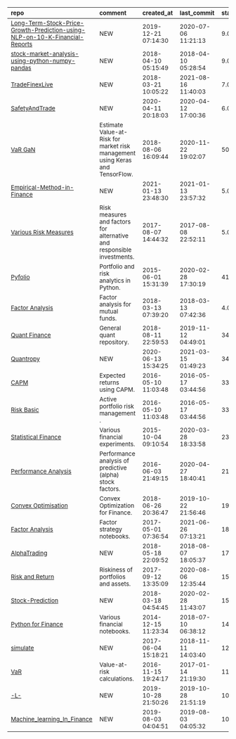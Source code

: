 | <sub>repo</sub>                                                                                                                                                                                       | <sub>comment</sub>                                                                       | <sub>created_at</sub>          | <sub>last_commit</sub>         | <sub>star_count</sub>   | <sub>repo_status</sub>              | <sub>rating</sub>   |
|:------------------------------------------------------------------------------------------------------------------------------------------------------------------------------------------------------|:-----------------------------------------------------------------------------------------|:-------------------------------|:-------------------------------|:------------------------|:------------------------------------|:--------------------|
| <sub>[Long-Term-Stock-Price-Growth-Prediction-using-NLP-on-10-K-Financial-Reports](https://github.com/deepak223098/Long-Term-Stock-Price-Growth-Prediction-using-NLP-on-10-K-Financial-Reports)</sub> | <sub>NEW</sub>                                                                           | <sub>2019-12-21 07:14:30</sub> | <sub>2020-07-06 11:21:13</sub> | <sub>9.0</sub>          | <sub>:heavy_check_mark:</sub>       | <sub></sub>         |
| <sub>[stock-market-analysis-using-python-numpy-pandas](https://github.com/Ashishsinha10/stock-market-analysis-using-python-numpy-pandas)</sub>                                                        | <sub>NEW</sub>                                                                           | <sub>2018-04-10 05:15:49</sub> | <sub>2018-04-10 05:28:54</sub> | <sub>9.0</sub>          | <sub>:heavy_multiplication_x:</sub> | <sub></sub>         |
| <sub>[TradeFinexLive](https://github.com/XinFinOrg/TradeFinexLive)</sub>                                                                                                                              | <sub>NEW</sub>                                                                           | <sub>2018-03-21 10:05:22</sub> | <sub>2021-08-16 11:40:03</sub> | <sub>7.0</sub>          | <sub>:heavy_check_mark:</sub>       | <sub></sub>         |
| <sub>[SafetyAndTrade](https://github.com/vrdcas/SafetyAndTrade)</sub>                                                                                                                                 | <sub>NEW</sub>                                                                           | <sub>2020-04-11 20:18:03</sub> | <sub>2020-04-12 17:00:36</sub> | <sub>6.0</sub>          | <sub>:heavy_check_mark:</sub>       | <sub></sub>         |
| <sub>[VaR GaN](https://github.com/hamaadshah/market_risk_gan_keras)</sub>                                                                                                                             | <sub>Estimate Value-at-Risk for market risk management using Keras and TensorFlow.</sub> | <sub>2018-08-06 16:09:44</sub> | <sub>2020-11-22 19:02:07</sub> | <sub>50.0</sub>         | <sub>:heavy_check_mark:</sub>       | <sub></sub>         |
| <sub>[Empirical-Method-in-Finance](https://github.com/yitaohu88/Empirical-Method-in-Finance)</sub>                                                                                                    | <sub>NEW</sub>                                                                           | <sub>2021-01-13 23:48:30</sub> | <sub>2021-01-13 23:57:32</sub> | <sub>5.0</sub>          | <sub>:heavy_check_mark:</sub>       | <sub></sub>         |
| <sub>[Various Risk Measures](https://github.com/Jorgencr/Alternative-and-Responsible-Investments/blob/master/Final_masterfile.ipynb)</sub>                                                            | <sub>Risk measures and factors for alternative and responsible investments.</sub>        | <sub>2017-08-07 14:44:32</sub> | <sub>2017-08-08 22:52:11</sub> | <sub>5.0</sub>          | <sub>:heavy_multiplication_x:</sub> | <sub></sub>         |
| <sub>[Pyfolio](https://github.com/quantopian/pyfolio)</sub>                                                                                                                                           | <sub>Portfolio and risk analytics in Python.</sub>                                       | <sub>2015-06-01 15:31:39</sub> | <sub>2020-02-28 17:30:19</sub> | <sub>4153.0</sub>       | <sub>:heavy_check_mark:</sub>       | <sub></sub>         |
| <sub>[Factor Analysis](https://github.com/garvit-kudesia91/factor_analysis/blob/master/Factor%20Analysis%20of%20Mutual%20Funds.ipynb)</sub>                                                           | <sub>Factor analysis for mutual funds.</sub>                                             | <sub>2018-03-13 07:39:20</sub> | <sub>2018-03-13 07:42:36</sub> | <sub>4.0</sub>          | <sub>:heavy_multiplication_x:</sub> | <sub></sub>         |
| <sub>[Quant Finance](https://github.com/mrefermat/quant_finance)</sub>                                                                                                                                | <sub>General quant repository.</sub>                                                     | <sub>2018-08-11 22:59:53</sub> | <sub>2019-11-12 04:49:01</sub> | <sub>34.0</sub>         | <sub>:heavy_multiplication_x:</sub> | <sub></sub>         |
| <sub>[Quantropy](https://github.com/AlainDaccache/Quantropy)</sub>                                                                                                                                    | <sub>NEW</sub>                                                                           | <sub>2020-06-13 15:34:25</sub> | <sub>2021-03-15 01:49:23</sub> | <sub>34.0</sub>         | <sub>:heavy_check_mark:</sub>       | <sub></sub>         |
| <sub>[CAPM](https://github.com/RJT1990/Active-Portfolio-Management-Notes/blob/master/Chapter%202%2C%20CAPM.ipynb)</sub>                                                                               | <sub>Expected returns using CAPM.</sub>                                                  | <sub>2016-05-10 11:03:48</sub> | <sub>2016-05-17 03:44:56</sub> | <sub>33.0</sub>         | <sub>:heavy_multiplication_x:</sub> | <sub></sub>         |
| <sub>[Risk Basic](https://github.com/RJT1990/Active-Portfolio-Management-Notes/blob/master/Chapter%203%2C%20Risk.ipynb)</sub>                                                                         | <sub>Active portfolio risk management .</sub>                                            | <sub>2016-05-10 11:03:48</sub> | <sub>2016-05-17 03:44:56</sub> | <sub>33.0</sub>         | <sub>:heavy_multiplication_x:</sub> | <sub></sub>         |
| <sub>[Statistical Finance](https://github.com/mrefermat/FinancePhD/tree/master/FinancialExperiments)</sub>                                                                                            | <sub>Various financial experiments.</sub>                                                | <sub>2015-10-04 09:10:54</sub> | <sub>2020-03-28 18:33:58</sub> | <sub>23.0</sub>         | <sub>:heavy_check_mark:</sub>       | <sub></sub>         |
| <sub>[Performance Analysis](https://github.com/quantopian/alphalens)</sub>                                                                                                                            | <sub>Performance analysis of predictive (alpha) stock factors.</sub>                     | <sub>2016-06-03 21:49:15</sub> | <sub>2020-04-27 18:40:41</sub> | <sub>2119.0</sub>       | <sub>:heavy_check_mark:</sub>       | <sub></sub>         |
| <sub>[Convex Optimisation](https://github.com/ssanderson/convex-optimization-for-finance/blob/master/notebooks/Main.ipynb)</sub>                                                                      | <sub>Convex Optimization for Finance.</sub>                                              | <sub>2018-06-26 20:36:47</sub> | <sub>2019-10-22 21:56:46</sub> | <sub>19.0</sub>         | <sub>:heavy_multiplication_x:</sub> | <sub></sub>         |
| <sub>[Factor Analysis](https://github.com/alpha-miner/alpha-mind/tree/master/notebooks)</sub>                                                                                                         | <sub>Factor strategy notebooks.</sub>                                                    | <sub>2017-05-01 07:36:54</sub> | <sub>2021-06-26 07:13:21</sub> | <sub>186.0</sub>        | <sub>:heavy_check_mark:</sub>       | <sub></sub>         |
| <sub>[AlphaTrading](https://github.com/jerryxyx/AlphaTrading)</sub>                                                                                                                                   | <sub>NEW</sub>                                                                           | <sub>2018-05-18 22:09:52</sub> | <sub>2018-08-07 18:05:37</sub> | <sub>173.0</sub>        | <sub>:heavy_multiplication_x:</sub> | <sub></sub>         |
| <sub>[Risk and Return](https://github.com/PyDataBlog/Python-for-Data-Science/tree/master/Tutorials)</sub>                                                                                             | <sub>Riskiness of portfolios and assets.</sub>                                           | <sub>2017-09-12 13:35:09</sub> | <sub>2020-08-06 12:35:44</sub> | <sub>153.0</sub>        | <sub>:heavy_check_mark:</sub>       | <sub></sub>         |
| <sub>[Stock-Prediction](https://github.com/Ronak-59/Stock-Prediction)</sub>                                                                                                                           | <sub>NEW</sub>                                                                           | <sub>2018-03-18 04:54:45</sub> | <sub>2020-02-28 11:43:07</sub> | <sub>152.0</sub>        | <sub>:heavy_check_mark:</sub>       | <sub></sub>         |
| <sub>[Python for Finance](https://github.com/yhilpisch/py4fi/tree/master/jupyter36)</sub>                                                                                                             | <sub>Various financial notebooks.</sub>                                                  | <sub>2014-12-15 11:23:34</sub> | <sub>2018-07-10 06:38:12</sub> | <sub>1402.0</sub>       | <sub>:heavy_multiplication_x:</sub> | <sub></sub>         |
| <sub>[simulate](https://github.com/leolle/simulate)</sub>                                                                                                                                             | <sub>NEW</sub>                                                                           | <sub>2017-06-04 15:18:21</sub> | <sub>2018-11-11 14:03:40</sub> | <sub>12.0</sub>         | <sub>:heavy_multiplication_x:</sub> | <sub></sub>         |
| <sub>[VaR](https://github.com/willb/var-notebook/blob/master/var-notebook/var-pdfs.ipynb)</sub>                                                                                                       | <sub>Value-at-risk calculations.</sub>                                                   | <sub>2016-11-15 19:24:17</sub> | <sub>2017-01-14 21:19:30</sub> | <sub>11.0</sub>         | <sub>:heavy_multiplication_x:</sub> | <sub></sub>         |
| <sub>[-L-](https://github.com/jettbrains/-L-)</sub>                                                                                                                                                   | <sub>NEW</sub>                                                                           | <sub>2019-10-28 21:50:26</sub> | <sub>2019-10-28 21:51:19</sub> | <sub>10.0</sub>         | <sub>:heavy_multiplication_x:</sub> | <sub></sub>         |
| <sub>[Machine_learning_In_Finance](https://github.com/chaudharigauravi/Machine_learning_In_Finance)</sub>                                                                                             | <sub>NEW</sub>                                                                           | <sub>2019-08-03 04:04:51</sub> | <sub>2019-08-03 04:05:32</sub> | <sub>10.0</sub>         | <sub>:heavy_multiplication_x:</sub> | <sub></sub>         |